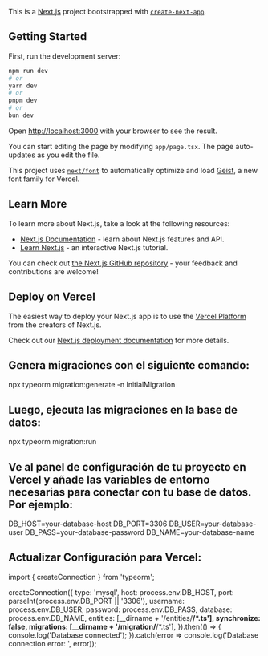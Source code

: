 This is a [Next.js](https://nextjs.org) project bootstrapped with [`create-next-app`](https://nextjs.org/docs/app/api-reference/cli/create-next-app).

## Getting Started

First, run the development server:

```bash
npm run dev
# or
yarn dev
# or
pnpm dev
# or
bun dev
```

Open [http://localhost:3000](http://localhost:3000) with your browser to see the result.

You can start editing the page by modifying `app/page.tsx`. The page auto-updates as you edit the file.

This project uses [`next/font`](https://nextjs.org/docs/app/building-your-application/optimizing/fonts) to automatically optimize and load [Geist](https://vercel.com/font), a new font family for Vercel.

## Learn More

To learn more about Next.js, take a look at the following resources:

- [Next.js Documentation](https://nextjs.org/docs) - learn about Next.js features and API.
- [Learn Next.js](https://nextjs.org/learn) - an interactive Next.js tutorial.

You can check out [the Next.js GitHub repository](https://github.com/vercel/next.js) - your feedback and contributions are welcome!

## Deploy on Vercel

The easiest way to deploy your Next.js app is to use the [Vercel Platform](https://vercel.com/new?utm_medium=default-template&filter=next.js&utm_source=create-next-app&utm_campaign=create-next-app-readme) from the creators of Next.js.

Check out our [Next.js deployment documentation](https://nextjs.org/docs/app/building-your-application/deploying) for more details.

## Genera migraciones con el siguiente comando:
npx typeorm migration:generate -n InitialMigration

## Luego, ejecuta las migraciones en la base de datos:
npx typeorm migration:run


## Ve al panel de configuración de tu proyecto en Vercel y añade las variables de entorno necesarias para conectar con tu base de datos. Por ejemplo:
DB_HOST=your-database-host
DB_PORT=3306
DB_USER=your-database-user
DB_PASS=your-database-password
DB_NAME=your-database-name


## Actualizar Configuración para Vercel:

import { createConnection } from 'typeorm';

createConnection({
  type: 'mysql',
  host: process.env.DB_HOST,
  port: parseInt(process.env.DB_PORT || '3306'),
  username: process.env.DB_USER,
  password: process.env.DB_PASS,
  database: process.env.DB_NAME,
  entities: [__dirname + '/entities/**/*.ts'],
  synchronize: false,
  migrations: [__dirname + '/migration/**/*.ts'],
}).then(() => {
  console.log('Database connected');
}).catch(error => console.log('Database connection error: ', error));

